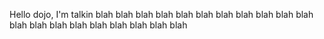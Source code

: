 Hello dojo, I'm talkin blah blah blah blah blah blah blah blah blah blah blah blah blah blah blah blah blah blah blah blah
